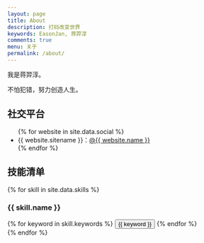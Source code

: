 ```yaml
---
layout: page
title: About
description: 打码改变世界
keywords: EasonJan, 蒋羿淳
comments: true
menu: 关于
permalink: /about/
---
```


我是蒋羿淳。

不怕犯错，努力创造人生。

## 社交平台

<ul>
{% for website in site.data.social %}
<li>{{ website.sitename }}：<a href="{{ website.url }}" target="_blank">@{{ website.name }}</a></li>
{% endfor %}
</ul>


## 技能清单

{% for skill in site.data.skills %}
### {{ skill.name }}
<div class="btn-inline">
{% for keyword in skill.keywords %}
<button class="btn btn-outline" type="button">{{ keyword }}</button>
{% endfor %}
</div>
{% endfor %}
